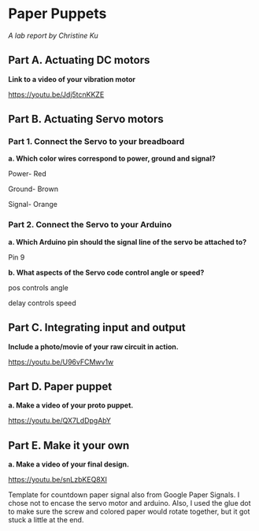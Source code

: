 # Paper Puppets

*A lab report by Christine Ku*

## Part A. Actuating DC motors

**Link to a video of your vibration motor**

https://youtu.be/Jdj5tcnKKZE

## Part B. Actuating Servo motors

### Part 1. Connect the Servo to your breadboard

**a. Which color wires correspond to power, ground and signal?**

Power- Red

Ground- Brown

Signal- Orange

### Part 2. Connect the Servo to your Arduino

**a. Which Arduino pin should the signal line of the servo be attached to?**

Pin 9

**b. What aspects of the Servo code control angle or speed?**

pos controls angle

delay controls speed

## Part C. Integrating input and output

**Include a photo/movie of your raw circuit in action.**

https://youtu.be/U96vFCMwv1w

## Part D. Paper puppet

**a. Make a video of your proto puppet.**

https://youtu.be/QX7LdDpgAbY

## Part E. Make it your own

**a. Make a video of your final design.**

https://youtu.be/snLzbKEQ8XI

Template for countdown paper signal also from Google Paper Signals. I chose not to encase the servo motor and arduino. Also, I used the glue dot to make sure the screw and colored paper would rotate together, but it got stuck a little at the end.
